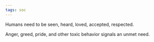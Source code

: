 ```yaml
---
tags: soc
---
```


Humans need to be seen, heard, loved, accepted, respected.

Anger, greed, pride, and other toxic behavior signals an unmet need.
